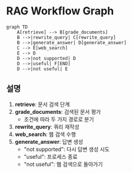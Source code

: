 # RAG Workflow Graph

```mermaid
graph TD
    A[retrieve] --> B[grade_documents]
    B -->|rewrite_query| C[rewrite_query]
    B -->|generate_answer| D[generate_answer]
    C --> E[web_search]
    E --> D
    D -->|not supported| D
    D -->|useful| F[END]
    D -->|not useful| E
```

## 설명

1. **retrieve**: 문서 검색 단계
2. **grade_documents**: 검색된 문서 평가
   - 조건에 따라 두 가지 경로로 분기
3. **rewrite_query**: 쿼리 재작성
4. **web_search**: 웹 검색 수행
5. **generate_answer**: 답변 생성
   - "not supported": 다시 답변 생성 시도
   - "useful": 프로세스 종료
   - "not useful": 웹 검색으로 돌아가기 